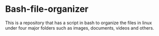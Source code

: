 # Bash-file-organizer

This is a repository that has a script in bash to organize the files in linux under four major folders such as images, documents, videos and others.
